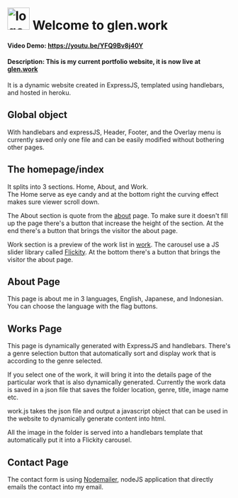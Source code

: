 # <img alt="logo" src="https://www.glen.work/assets/Logo/Main-Logo.svg" width="50"  /> Welcome to **glen.work**

#### Video Demo: <https://youtu.be/YFQ9Bv8j40Y>

#### Description: This is my current portfolio website, it is now live at **[glen.work](https://www.glen.work/)**

It is a dynamic website created in ExpressJS, templated using handlebars, and hosted in heroku.

## Global object

With handlebars and expressJS, Header, Footer, and the Overlay menu is currently saved only one file and can be easily modified without bothering other pages.

## The homepage/index

It splits into 3 sections. Home, About, and Work. <br>
The Home serve as eye candy and at the bottom right the curving effect makes sure viewer scroll down.

The About section is quote from the [about](https://www.glen.work/about/) page. To make sure it doesn't fill up the page there's a button that increase the height of the section. At the end there's a button that brings the visitor the about page.

Work section is a preview of the work list in [work](https://www.glen.work/works/). The carousel use a JS slider library called [Flickity](https://github.com/metafizzy/flickity). At the bottom there's a button that brings the visitor the about page.

## About Page

This page is about me in 3 languages, English, Japanese, and Indonesian. You can choose the language with the flag buttons.

## Works Page

This page is dynamically generated with ExpressJS and handlebars. There's a genre selection button that automatically sort and display work that is according to the genre selected.

If you select one of the work, it will bring it into the details page of the particular work that is also dynamically generated. Currently the work data is saved in a json file that saves the folder location, genre, title, image name etc.

work.js takes the json file and output a javascript object that can be used in the website to dynamically generate content into html.

All the image in the folder is served into a handlebars template that automatically put it into a Flickity carousel.

## Contact Page

The contact form is using [Nodemailer](https://github.com/nodemailer/nodemailer/), nodeJS application that directly emails the contact into my email.
